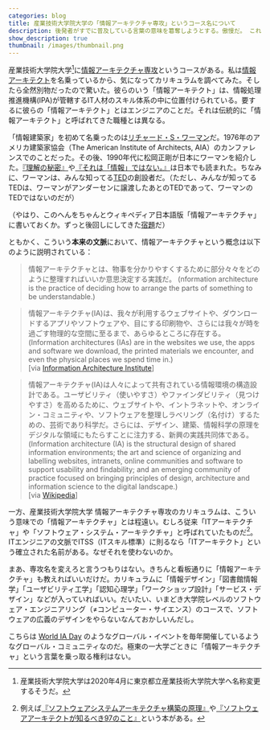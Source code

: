 ```yaml
---
categories: blog
title: 産業技術大学院大学の「情報アーキテクチャ専攻」というコース名について
description: 後発者がすでに普及している言葉の意味を簒奪しようとする。傲慢だ。 これは「情報アーキテクチャ」ではない。
show_description: true
thumbnail: /images/thumbnail.png
---
```


産業技術大学院大学[^aiit]に[情報アーキテクチャ専攻](https://aiit.ac.jp/master_program/isa/)というコースがある。私は[情報アーキテクト](/blog/2014/04/25/future-of-information-architect.html)を名乗っているから、気になってカリキュラムを調べてみた。そしたら全然別物だったので驚いた。彼らのいう「情報アーキテクト」は、情報処理推進機構(IPA)が管轄するIT人材のスキル体系の中に位置付けられている。要するに彼らの「情報アーキテクト」とはエンジニアのことだ。それは伝統的に「情報アーキテクト」と呼ばれてきた職種とは異なる。

[^aiit]: 産業技術大学院大学は2020年4月に東京都立産業技術大学院大学へ名称変更するそうだ。

「情報建築家」を初めて名乗ったのは[リチャード・S・ワーマン][rsw]だ。1976年のアメリカ建築家協会（The American Institute of Architects, AIA）のカンファレンスでのことだった。その後、1990年代に松岡正剛が日本にワーマンを紹介した。[『理解の秘密』][wurman-magical-instruction]や[『それは「情報」ではない。』][information-anxiety-2]は日本でも読まれた。ちなみに、ワーマンは、みんな知ってる[TED][ted]の創設者だ。（ただし、みんなが知ってるTEDは、ワーマンがアンダーセンに譲渡したあとのTEDであって、ワーマンのTEDではないのだが）

[rsw]: https://en.wikipedia.org/wiki/Richard_Saul_Wurman
[wurman-magical-instruction]: https://amzn.to/2Vo1GYB
[information-anxiety-2]: https://amzn.to/384MNNt
[ted]: https://www.ted.com/

（やはり、このへんをちゃんとウィキペディア日本語版「情報アーキテクチャ」に書いておくか。ずっと後回しにしてきた[宿題][wikipedia-ux]だ）

[wikipedia-ux]: /activity/2017/09/20/wikipedia-ux.html

ともかく、こういう**本来の文脈**において、情報アーキテクチャという概念は以下のように説明されている：

> 情報アーキテクチャとは、物事を分かりやすくするために部分々々をどのように整理すればいいか意思決定する実践だ。 (nformation architecture is the practice of deciding how to arrange the parts of something to be understandable.)

> 情報アーキテクチャ(IA)は、我々が利用するウェブサイトや、ダウンロードするアプリやソフトウェアや、目にする印刷物や、さらには我々が時を過ごす物理的な空間に至るまで、あらゆるところに存在する。 (Information architectures (IAs) are in the websites we use, the apps and software we download, the printed materials we encounter, and even the physical places we spend time in.)  
[via [Information Architecture Institute](https://iainstitute.org/what-is-ia)]

> 情報アーキテクチャ(IA)は人々によって共有されている情報環境の構造設計である。ユーザビリティ（使いやすさ）やファインダビリティ（見つけやすさ）を高めるために、ウェブサイトや、イントラネットや、オンライン・コミュニティや、ソフトウェアを整理しラベリング（名付け）するための、芸術であり科学だ。さらには、デザイン、建築、情報科学の原理をデジタルな領域にもたらすことに注力する、新興の実践共同体である。 (Information architecture (IA) is the structural design of shared information environments; the art and science of organizing and labelling websites, intranets, online communities and software to support usability and findability; and an emerging community of practice focused on bringing principles of design, architecture and information science to the digital landscape.)  
[via [Wikipedia](https://en.wikipedia.org/wiki/Information_architecture)]

一方、産業技術大学院大学 情報アーキテクチャ専攻のカリキュラムは、こういう意味での「情報アーキテクチャ」とは程遠い。むしろ従来「ITアーキテクチャ」や「ソフトウェア・システム・アーキテクチャ」と呼ばれていたものだ[^software-systems-architecture]。ITエンジニアの文脈でITSS（ITスキル標準）に則るなら「ITアーキテクト」という確立された名前がある。なぜそれを使わないのか。

[^software-systems-architecture]: 例えば[『ソフトウェアシステムアーキテクチャ構築の原理』](https://amzn.to/2ToVRHy)や[『ソフトウェアアーキテクトが知るべき97のこと』](https://amzn.to/2wTSuAX)という本がある。

まあ、専攻名を変えろと言うつもりはない。きちんと看板通りに「情報アーキテクチャ」も教えればいいだけだ。カリキュラムに「情報デザイン」「図書館情報学」「ユーザビリティ工学」「認知心理学」「ワークショップ設計」「サービス・デザイン」などが入っていればいい。だいたい、いまどき大学院レベルのソフトウェア・エンジニアリング（≠コンピューター・サイエンス）のコースで、ソフトウェアの広義のデザインをやらないなんておかしいんだし。

こちらは [World IA Day](/activity/2020/01/28/world-ia-day-fukuoka-2020.html) のようなグローバル・イベントを毎年開催しているようなグローバル・コミュニティなのだ。極東の一大学ごときに「情報アーキテクチャ」という言葉を乗っ取る権利はない。

